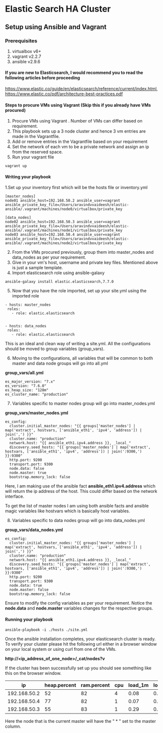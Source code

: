 # Elastic Search HA Cluster

## Setup using Ansible and Vagrant

### Prerequisites
1. virtualbox v6+
2. vagrant v2.2.7
3. ansible v2.9.6

#### If you are new to Elasticsearch, I would recommend you to read the following articles before proceeding

https://www.elastic.co/guide/en/elasticsearch/reference/current/index.html, 
https://www.elastic.co/pdf/architecture-best-practices.pdf


#### Steps to procure VMs using Vagrant (Skip this if you already have VMs procured)
1. Procure VMs using Vagrant . Number of VMs can differ based on requirement.
2. This playbook sets up a 3 node cluster and hence 3 vm entries are made in the Vagrantfile.
3. Add or remove entries in the Vagrantfile based on your requirement
4. Set the network of each vm to be a private network and assign an ip from the reserved space.
5. Run your vagrant file

```
vagrant up
```

#### Writing your playbook
1.Set up your inventory first which will be the hosts file or inventory.yml

```
[master_nodes]
node01 ansible_host=192.168.50.2 ansible_user=vagrant ansible_private_key_file=/Users/aravindvvaideesh/elastic-ansible/.vagrant/machines/node0/virtualbox/private_key

[data_nodes]
node02 ansible_host=192.168.50.3 ansible_user=vagrant ansible_private_key_file=/Users/aravindvvaideesh/elastic-ansible/.vagrant/machines/node1/virtualbox/private_key
node03 ansible_host=192.168.50.4 ansible_user=vagrant ansible_private_key_file=/Users/aravindvvaideesh/elastic-ansible/.vagrant/machines/node2/virtualbox/private_key
```
2. From the VMs procured previously, group them into master_nodes and data_nodes as per your requirement.
3. Give in your vm's host, username and private key files. Mentioned above is just a sample template.
4. Import elasticsearch role using ansible-galaxy

```
ansible-galaxy install elastic.elasticsearch,7.7.0
```

5. Now that you have the role imported, set up your site.yml using the imported role

 ```
 - hosts: master_nodes
  roles:
    - role: elastic.elasticsearch


- hosts: data_nodes
  roles:
    - role: elastic.elasticsearch
 ```
 
 This is an ideal and clean way of writing a site.yml. All the configurations should be moved to group variables (group_vars).
 
 6. Moving to the configurations, all variables that will be common to both master and data node groups will go into all.yml
 
**group_vars/all.yml**
```
es_major_version: "7.x"
es_version: "7.6.0"
es_heap_size: "128m"
es_cluster_name: "production"

```

7. Variables specific to master nodes group will go into master_nodes.yml

**group_vars/master_nodes.yml**
```
es_config:
  cluster.initial_master_nodes: "{{ groups['master_nodes'] | map('extract', hostvars, ['ansible_eth1', 'ipv4', 'address']) | join(',') }}"
  cluster.name: "production"
  network.host: "{{ ansible_eth1.ipv4.address }}, _local_"
  discovery.seed_hosts: "{{ groups['master_nodes'] | map('extract', hostvars, ['ansible_eth1', 'ipv4', 'address']) | join(':9300,') }}:9300"
  http.port: 9200
  transport.port: 9300
  node.data: false
  node.master: true
  bootstrap.memory_lock: false
 ```
 Here, I am making use of the ansible fact **ansible_eth1.ipv4.address** which will return the ip address of the host. This could differ based on the network interface.
 
 To get the list of master nodes I am using both ansible facts and ansible magic variables like hostvars which is basically host variables.
 
 8. Variables specific to data nodes group will go into data_nodes.yml
 
**group_vars/data_nodes.yml**
```
es_config:
  cluster.initial_master_nodes: "{{ groups['master_nodes'] | map('extract', hostvars, ['ansible_eth1', 'ipv4', 'address']) | join(',') }}"
  cluster.name: "production"
  network.host: "{{ ansible_eth1.ipv4.address }}, _local_"
  discovery.seed_hosts: "{{ groups['master_nodes'] | map('extract', hostvars, ['ansible_eth1', 'ipv4', 'address']) | join(':9300,') }}:9300"
  http.port: 9200
  transport.port: 9300
  node.data: true
  node.master: false
  bootstrap.memory_lock: false
 ```
 
Ensure to modify the config variables as per your requirement. Notice the **node.data** and **node.master** variables changes for the respective groups. 

#### Running your playbook

```
ansible-playbook -i ./hosts ./site.yml
```


Once the ansible installation completes, your elasticsearch cluster is ready. To verify your cluster please hit the following url either in a browser window on your local system or using curl from one of the VMs.

**http://<ip_address_of_one_node>/_cat/nodes?v**

If the cluster has been successfully set up you should see something like this on the browser window.


ip         | heap.percent | ram.percent | cpu | load_1m | load_5m | load_15m | node.role | master | name
---        |    ---       | ---         |    --- |  ---    |   ---   |  ---     |   ---     |    ---     |  --- |
192.168.50.2 |     52     |     82      | 4  |    0.08 |   0.10 |    0.04 | ilm |    *  |     node01
192.168.50.4 |     77     |     82      | 1  |  0.07  |   0.09  |    0.04 | dil |   -   |     node03
192.168.50.3 |     55     |     83 |   1 |    0.29 |   0.26 |  0.10 | dil |   -   |    node02

Here the node that is the current master will have the " * " set to the master column.


 
